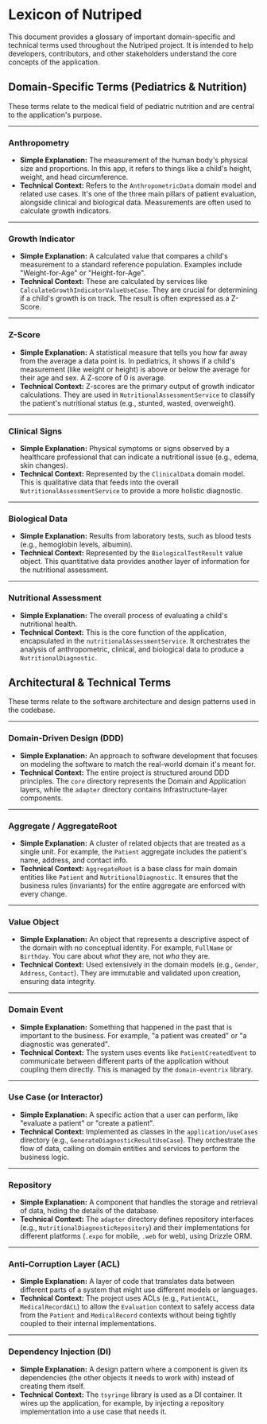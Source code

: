 # Lexicon of Nutriped

This document provides a glossary of important domain-specific and technical terms used throughout the Nutriped project. It is intended to help developers, contributors, and other stakeholders understand the core concepts of the application.

## Domain-Specific Terms (Pediatrics & Nutrition)

These terms relate to the medical field of pediatric nutrition and are central to the application's purpose.

---

### **Anthropometry**

- **Simple Explanation:** The measurement of the human body's physical size and proportions. In this app, it refers to things like a child's height, weight, and head circumference.
- **Technical Context:** Refers to the `AnthropometricData` domain model and related use cases. It's one of the three main pillars of patient evaluation, alongside clinical and biological data. Measurements are often used to calculate growth indicators.

---

### **Growth Indicator**

- **Simple Explanation:** A calculated value that compares a child's measurement to a standard reference population. Examples include "Weight-for-Age" or "Height-for-Age".
- **Technical Context:** These are calculated by services like `CalculateGrowthIndicatorValueUseCase`. They are crucial for determining if a child's growth is on track. The result is often expressed as a Z-Score.

---

### **Z-Score**

- **Simple Explanation:** A statistical measure that tells you how far away from the average a data point is. In pediatrics, it shows if a child's measurement (like weight or height) is above or below the average for their age and sex. A Z-score of 0 is average.
- **Technical Context:** Z-scores are the primary output of growth indicator calculations. They are used in `NutritionalAssessmentService` to classify the patient's nutritional status (e.g., stunted, wasted, overweight).

---

### **Clinical Signs**

- **Simple Explanation:** Physical symptoms or signs observed by a healthcare professional that can indicate a nutritional issue (e.g., edema, skin changes).
- **Technical Context:** Represented by the `ClinicalData` domain model. This is qualitative data that feeds into the overall `NutritionalAssessmentService` to provide a more holistic diagnostic.

---

### **Biological Data**

- **Simple Explanation:** Results from laboratory tests, such as blood tests (e.g., hemoglobin levels, albumin).
- **Technical Context:** Represented by the `BiologicalTestResult` value object. This quantitative data provides another layer of information for the nutritional assessment.

---

### **Nutritional Assessment**

- **Simple Explanation:** The overall process of evaluating a child's nutritional health.
- **Technical Context:** This is the core function of the application, encapsulated in the `nutritionalAssessmentService`. It orchestrates the analysis of anthropometric, clinical, and biological data to produce a `NutritionalDiagnostic`.

## Architectural & Technical Terms

These terms relate to the software architecture and design patterns used in the codebase.

---

### **Domain-Driven Design (DDD)**

- **Simple Explanation:** An approach to software development that focuses on modeling the software to match the real-world domain it's meant for.
- **Technical Context:** The entire project is structured around DDD principles. The `core` directory represents the Domain and Application layers, while the `adapter` directory contains Infrastructure-layer components.

---

### **Aggregate / AggregateRoot**

- **Simple Explanation:** A cluster of related objects that are treated as a single unit. For example, the `Patient` aggregate includes the patient's name, address, and contact info.
- **Technical Context:** `AggregateRoot` is a base class for main domain entities like `Patient` and `NutritionalDiagnostic`. It ensures that the business rules (invariants) for the entire aggregate are enforced with every change.

---

### **Value Object**

- **Simple Explanation:** An object that represents a descriptive aspect of the domain with no conceptual identity. For example, `FullName` or `Birthday`. You care about _what_ they are, not _who_ they are.
- **Technical Context:** Used extensively in the domain models (e.g., `Gender`, `Address`, `Contact`). They are immutable and validated upon creation, ensuring data integrity.

---

### **Domain Event**

- **Simple Explanation:** Something that happened in the past that is important to the business. For example, "a patient was created" or "a diagnostic was generated".
- **Technical Context:** The system uses events like `PatientCreatedEvent` to communicate between different parts of the application without coupling them directly. This is managed by the `domain-eventrix` library.

---

### **Use Case (or Interactor)**

- **Simple Explanation:** A specific action that a user can perform, like "evaluate a patient" or "create a patient".
- **Technical Context:** Implemented as classes in the `application/useCases` directory (e.g., `GenerateDiagnosticResultUseCase`). They orchestrate the flow of data, calling on domain entities and services to perform the business logic.

---

### **Repository**

- **Simple Explanation:** A component that handles the storage and retrieval of data, hiding the details of the database.
- **Technical Context:** The `adapter` directory defines repository interfaces (e.g., `NutritionalDiagnosticRepository`) and their implementations for different platforms (`.expo` for mobile, `.web` for web), using Drizzle ORM.

---

### **Anti-Corruption Layer (ACL)**

- **Simple Explanation:** A layer of code that translates data between different parts of a system that might use different models or languages.
- **Technical Context:** The project uses ACLs (e.g., `PatientACL`, `MedicalRecordACL`) to allow the `Evaluation` context to safely access data from the `Patient` and `MedicalRecord` contexts without being tightly coupled to their internal implementations.

---

### **Dependency Injection (DI)**

- **Simple Explanation:** A design pattern where a component is given its dependencies (the other objects it needs to work with) instead of creating them itself.
- **Technical Context:** The `tsyringe` library is used as a DI container. It wires up the application, for example, by injecting a repository implementation into a use case that needs it.
